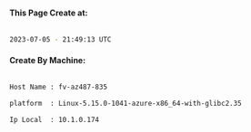 
   
#### This Page Create at:

```bash

2023-07-05 - 21:49:13 UTC

```

#### Create By Machine:

```bash

Host Name : fv-az487-835

platform  : Linux-5.15.0-1041-azure-x86_64-with-glibc2.35

Ip Local  : 10.1.0.174

```


